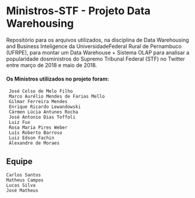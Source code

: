 # Ministros-STF - Projeto Data Warehousing

Repositório para os arquivos utilizados, na disciplina de Data Warehousing and Business Inteligence da UniversidadeFederal Rural de Pernambuco (UFRPE), para montar um Data Warehouse + Sistema OLAP para analisar a popularidade dosministros do Supremo Tribunal Federal (STF) no Twitter entre março de 2018 e maio de 2018.

#### Os Ministros utilizados no projeto foram:

	 José Celso de Melo Filho
	 Marco Aurélio Mendes de Farias Mello
	 Gilmar Ferreira Mendes
	 Enrique Ricardo Lewandowski
	 Cármen Lúcia Antunes Rocha
	 José Antonio Dias Toffoli
	 Luiz Fux
	 Rosa Maria Pires Weber
	 Luís Roberto Barroso
	 Luiz Edson Fachin
	 Alexandre de Moraes
	 
## Equipe	 

    Carlos Santos
    Matheus Campos
    Lucas Silva
    José Matheus